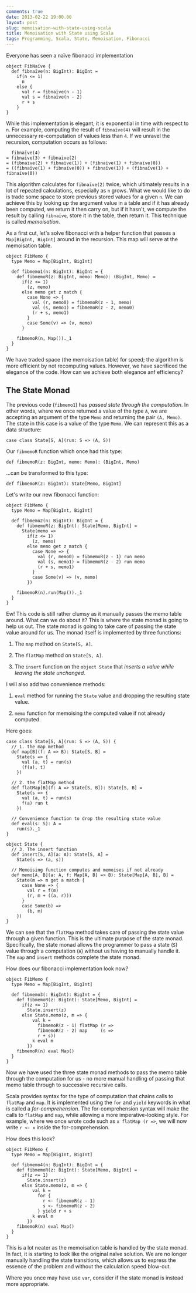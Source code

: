 ```yaml
---
comments: true
date: 2013-02-22 19:00.00
layout: post
slug: memoisation-with-state-using-scala
title: Memoisation with State using Scala
tags: Programming, Scala, State, Memoisation, Fibonacci
---
```


Everyone has seen a naïve fibonacci implementation

~~~{.Scala}
object FibNaïve {
  def fibnaïve(n: BigInt): BigInt =
    if(n <= 1)
      n
    else {
      val r = fibnaïve(n - 1)
      val s = fibnaïve(n - 2)
      r + s
    }
}
~~~

While this implementation is elegant, it is exponential in time with respect to `n`. For example, computing the result of `fibnaïve(4)` will result in the unnecessary re-computation of values less than `4`. If we unravel the recursion, computation occurs as follows:

~~~
  fibnaïve(4)
= fibnaïve(3) + fibnaïve(2)
= (fibnaïve(2) + fibnaïve(1)) + (fibnaïve(1) + fibnaïve(0))
= ((fibnaïve(1) + fibnaïve(0)) + fibnaïve(1)) + (fibnaïve(1) + fibnaïve(0))
~~~

This algorithm calculates for `fibnaïve(2)` twice, which ultimately results in a lot of repeated calculations, especially as `n` grows. What we would like to do is trade some space to store previous stored values for a given `n`. We can achieve this by looking up the argument value in a table and if it has already been computed, we return it then carry on, but if it hasn't, we compute the result by calling `fibnaïve`, store it in the table, then return it. This technique is called *memoisation*.

As a first cut, let's solve fibonacci with a helper function that passes a `Map[BigInt, BigInt]` around in the recursion. This map will serve at the memoisation table.

~~~{.Scala}
object FibMemo {
  type Memo = Map[BigInt, BigInt]

  def fibmemo1(n: BigInt): BigInt = {
    def fibmemoR(z: BigInt, memo: Memo): (BigInt, Memo) =
      if(z <= 1)
        (z, memo)
      else memo get z match {
        case None => {
          val (r, memo0) = fibmemoR(z - 1, memo)
          val (s, memo1) = fibmemoR(z - 2, memo0)
          (r + s, memo1)
        }
        case Some(v) => (v, memo)
      }

    fibmemoR(n, Map())._1
  }
}
~~~

We have traded space (the memoisation table) for speed; the algorithm is more efficient by not recomputing values. However, we have sacrificed the elegance of the code. How can we achieve both elegance anf efficiency?

## The State Monad

The previous code (`fibmemo1`) has *passed state through the computation*. In other words, where we once returned a value of the type `A`, we are accepting an argument of the type `Memo` and returning the pair `(A, Memo)`. The state in this case is a value of the type `Memo`. We can represent this as a data structure:

~~~{.Scala}
case class State[S, A](run: S => (A, S))
~~~

Our `fibmemoR` function which once had this type:

~~~{.Scala}
def fibmemoR(z: BigInt, memo: Memo): (BigInt, Memo)
~~~

…can be transformed to this type:

~~~{.Scala}
def fibmemoR(z: BigInt): State[Memo, BigInt]
~~~

Let's write our new fibonacci function:

~~~{.Scala}
object FibMemo {
  type Memo = Map[BigInt, BigInt]

  def fibmemo2(n: BigInt): BigInt = {
    def fibmemoR(z: BigInt): State[Memo, BigInt] =
      State(memo =>
        if(z <= 1)
          (z, memo)
        else memo get z match {
          case None => {
            val (r, memo0) = fibmemoR(z - 1) run memo
            val (s, memo1) = fibmemoR(z - 2) run memo
            (r + s, memo1)
          }
          case Some(v) => (v, memo)
        })

    fibmemoR(n).run(Map())._1
  }
}
~~~

Ew! This code is still rather clumsy as it manually passes the memo table around. What can we do about it? This is where the state monad is going to help us out. The state monad is going to take care of passing the state value around for us. The monad itself is implemented by three functions:

1. The `map` method on `State[S, A]`.

2. The `flatMap` method on `State[S, A]`.

3. The `insert` function on the `object State` that *inserts a value while leaving the state unchanged*.

I will also add two convenience methods:

1. `eval` method for running the `State` value and dropping the resulting state value.

2. `memo` function for memoising the computed value if not already computed.

Here goes:

~~~{.Scala}
case class State[S, A](run: S => (A, S)) {
  // 1. the map method
  def map[B](f: A => B): State[S, B] =
    State(s => {
      val (a, t) = run(s)
      (f(a), t)
    })

  // 2. the flatMap method
  def flatMap[B](f: A => State[S, B]): State[S, B] =
    State(s => {
      val (a, t) = run(s)
      f(a) run t
    })

  // Convenience function to drop the resulting state value
  def eval(s: S): A =
    run(s)._1
}

object State {
  // 3. The insert function
  def insert[S, A](a: A): State[S, A] =
    State(s => (a, s))

  // Memoising function computes and memoises if not already
  def memo[A, B](a: A, f: Map[A, B] => B): State[Map[A, B], B] =
    State(m => m get a match {
      case None => {
        val r = f(m)
        (r, m + ((a, r)))
      }
      case Some(b) =>
        (b, m)
    })
}
~~~

We can see that the `flatMap` method takes care of passing the state value through a given function. This is the ultimate purpose of the state monad. Specifically, the state monad allows the programmer to pass a state (`S`) value through a computation (`A`) without us having to manually handle it. The `map` and `insert` methods complete the state monad.

How does our fibonacci implementation look now?

~~~{.Scala}
object FibMemo {
  type Memo = Map[BigInt, BigInt]

  def fibmemo3(: BigInt): BigInt = {
    def fibmemoR(z: BigInt): State[Memo, BigInt] =
      if(z <= 1)
        State.insert(z)
      else State.memo(z, m => {
          val k =
            fibmemoR(z - 1) flatMap (r =>
            fibmemoR(z - 2) map     (s =>
            r + s))
          k eval m
        })
    fibmemoR(n) eval Map()
  }
}
~~~

Now we have used the three state monad methods to pass the memo table through the computation for us - no more manual handling of passing that memo table through to successive recursive calls.

Scala provides syntax for the type of computation that chains calls to `flatMap` and `map`. It is implemented using the `for` and `yield` keywords in what is called a *for-comprehension*. The for-comprehension syntax will make the calls to `flatMap` and `map`, while allowing a more imperative-looking style. For example, where we once wrote code such as `x flatMap (r =>`, we will now write `r <- x` inside the for-comprehension.

How does this look?

~~~{.Scala}
object FibMemo {
  type Memo = Map[BigInt, BigInt]

  def fibmemo4(n: BigInt): BigInt = {
    def fibmemoR(z: BigInt): State[Memo, BigInt] =
      if(z <= 1)
        State.insert(z)
      else State.memo(z, m => {
          val k =
            for {
              r <- fibmemoR(z - 1)
              s <- fibmemoR(z - 2)
            } yield r + s
          k eval m
        })
    fibmemoR(n) eval Map()
  }
}
~~~

This is a lot neater as the memoisation table is handled by the state monad. In fact, it is starting to look like the original naïve solution. We are no longer manually handling the state transitions, which allows us to express the essence of the problem and without the calculation speed blow-out.

Where you once may have use `var`, consider if the state monad is instead more appropriate.

